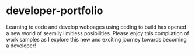 # developer-portfolio
Learning to code and develop webpages using coding to build has opened a new world of seemily limitless posibilities. Please enjoy this compilation of work samples as I explore this new and exciting journey towards becoming a developer!
